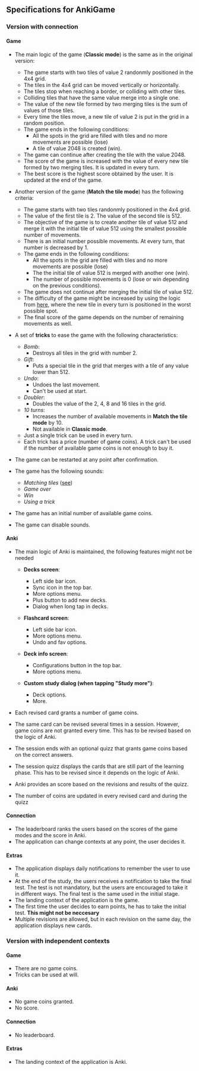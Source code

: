 ## Specifications for AnkiGame
### Version with connection
#### Game
- The main logic of the game (**Classic mode**) is the same as in the original version:
  - The game starts with two tiles of value 2 randonmly positioned in the 4x4 grid.
  - The tiles in the 4x4 grid can be moved vertically or horizontally. 
  - The tiles stop when reaching a border, or colliding with other tiles. 
  - Colliding tiles that have the same value merge into a single one. 
  - The value of the new tile formed by two merging tiles is the sum of values of those tiles.
  - Every time the tiles move, a new tile of value 2 is put in the grid in a random position.
  - The game ends in the following conditions:
    - All the spots in the grid are filled with tiles and no more movements are possible (lose)
    - A tile of value 2048 is created (win).
  - The game can continue after creating the tile with the value 2048.
  - The score of the game is increased with the value of every new tile formed by two merging tiles. It is updated in every turn.
  - The best score is the highest score obtained by the user. It is updated at the end of the game.

- Another version of the game (**Match the tile mode**) has the following criteria:
  - The game starts with two tiles randonmly positioned in the 4x4 grid.
  - The value of the first tile is 2. The value of the second tile is 512.
  - The objective of the game is to create another tile of value 512 and merge it with the initial tile of value 512 using the smallest possible number of movements.
  - There is an initial number possible movements. At every turn, that number is decreased by 1.
  - The game ends in the following conditions:
    - All the spots in the grid are filled with tiles and no more movements are possible (lose)
    - The the initial tile of value 512 is merged with another one (win).
    - The number of possible movements is 0 (lose or win depending on the previous conditions).
  - The game does not continue after merging the initial tile of value 512.
  - The difficulty of the game might be increased by using the logic from [here](https://aj-r.github.io/Evil-2048/"), where the new tile in every turn is positioned in the worst possible spot.
  - The final score of the game depends on the number of remaining movements as well.

- A set of **tricks** to ease the game with the following characteristics:
  - *Bomb*: 
    - Destroys all tiles in the grid with number 2.
  - *Gift*: 
    - Puts a special tile in the grid that merges with a tile of any value lower than 512.
  - *Undo*:
    - Undoes the last movement.
    - Can't be used at start.
  - *Doubler*:
    - Doubles the value of the 2, 4, 8 and 16 tiles in the grid.
  - *10 turns*:
    - Increases the number of available movements in **Match the tile mode** by 10.
    - Not available in **Classic mode**.
  - Just a single trick can be used in every turn.
  - Each trick has a price (number of game coins). A trick can't be used if the number 
of available game coins is not enough to buy it.

- The game can be restarted at any point after confirmation.
- The game has the following sounds:
  - *Matching tiles* ([see](https://github.com/gabrielecirulli/2048/issues/117))
  - *Game over*
  - *Win*
  - *Using a trick*
- The game has an initial number of available game coins.
- The game can disable sounds.

#### Anki
- The main logic of Anki is maintained, the following features might not be needed
  - **Decks screen**:
    - Left side bar icon.
    - Sync icon in the top bar.
    - More options menu.
    - Plus button to add new decks.
    - Dialog when long tap in decks.

  - **Flashcard screen**:
    - Left side bar icon.
    - More options menu.
    - Undo and fav options.

  - **Deck info screen**:
    - Configurations button in the top bar.
    - More options menu.

  - **Custom study dialog (when tapping "Study more")**:
    - Deck options.
    - More.

- Each revised card grants a number of game coins.
- The same card can be revised several times in a session. However, game coins are not granted every time. This has to be revised based on the logic of Anki.
- The session ends with an optional quizz that grants game coins based on the correct answers.
- The session quizz displays the cards that are still part of the learning phase. This has to be revised since it depends on the logic of Anki.
- Anki provides an score based on the revisions and results of the quizz.
- The number of coins are updated in every revised card and during the quizz

#### Connection
- The leaderboard ranks the users based on the scores of the game modes and the score in Anki.
- The application can change contexts at any point, the user decides it.

#### Extras
- The application displays daily notifications to remember the user to use it.
- At the end of the study, the users receives a notification to take the final test. The test is not mandatory, but the users are encouraged to take it in different ways. The final test is the same used in the initial stage.
- The landing context of the application is the game.
- The first time the user decides to earn points, he has to take the initial test. **This might not be neccesary**
- Multiple revisions are allowed, but in each revision on the same day, the application displays new cards. 


### Version with independent contexts
#### Game
- There are no game coins.
- Tricks can be used at will.

#### Anki
- No game coins granted.
- No score.

#### Connection
- No leaderboard.

#### Extras
- The landing context of the application is Anki.